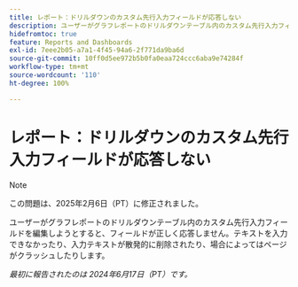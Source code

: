 ```yaml
---
title: レポート：ドリルダウンのカスタム先行入力フィールドが応答しない
description: ユーザーがグラフレポートのドリルダウンテーブル内のカスタム先行入力フィールドを編集しようとすると、フィールドが正しく応答しません。テキストを入力できなかったり、入力テキストが散発的に削除されたり、場合によってはページがクラッシュしたりします。
hidefromtoc: true
feature: Reports and Dashboards
exl-id: 7eee2b05-a7a1-4f45-94a6-2f771da9ba6d
source-git-commit: 10ff0d5ee972b5b0fa0eaa724ccc6aba9e74284f
workflow-type: tm+mt
source-wordcount: '110'
ht-degree: 100%

---
```


# レポート：ドリルダウンのカスタム先行入力フィールドが応答しない

>[!NOTE]
>
>この問題は、2025年2月6日（PT）に修正されました。

ユーザーがグラフレポートのドリルダウンテーブル内のカスタム先行入力フィールドを編集しようとすると、フィールドが正しく応答しません。テキストを入力できなかったり、入力テキストが散発的に削除されたり、場合によってはページがクラッシュしたりします。

_最初に報告されたのは 2024年6月17日（PT）です。_
